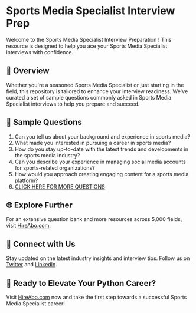 # Sports Media Specialist Interview Prep

Welcome to the Sports Media Specialist Interview Preparation ! This resource is designed to help you ace your Sports Media Specialist interviews with confidence.

## 🚀 Overview

Whether you're a seasoned Sports Media Specialist or just starting in the field, this repository is tailored to enhance your interview readiness. We've curated a set of sample questions commonly asked in Sports Media Specialist interviews to help you prepare and succeed.

## 📝 Sample Questions

1. Can you tell us about your background and experience in sports media?
2. What made you interested in pursuing a career in sports media?
3. How do you stay up-to-date with the latest trends and developments in the sports media industry?
4. Can you describe your experience in managing social media accounts for sports-related organizations?
5. How would you approach creating engaging content for a sports media platform?
6. [CLICK HERE FOR MORE QUESTIONS](https://hireabo.com/job/15_2_23/Sports%20Media%20Specialist)

## 🌐 Explore Further

For an extensive question bank and more resources across 5,000 fields, visit [HireAbo.com](https://www.hireabo.com).

## 📱 Connect with Us

Stay updated on the latest industry insights and interview tips. Follow us on [Twitter](https://twitter.com/hireabo) and [LinkedIn](https://www.linkedin.com/in/hire-abo-3609972a8/).

## 🚀 Ready to Elevate Your Python Career?

Visit [HireAbo.com](https://www.hireabo.com) now and take the first step towards a successful Sports Media Specialist career!